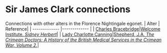 # Sir James Clark connections
Connections with other alters in the Florence Nightingale egonet.
| Alter  | Reference|
| ------------- |------------- |
| [Charles Bracebridge](https://github.com/altealo/CharlesBracebridge/blob/master/README.md)|[Welcome Institute. *Sidney Herbert*](http://www.florence-nightingale-avenging-angel.co.uk/goldie/goldieitems/4_184.htm)|
| [Lady Charlotte Canning](https://github.com/altealo/LadyCharlotteCanning/blob/master/README.md)|[Shepherd, J.A. *The Crimean Doctors: A History of the British Medical Services in the Crimean War, Volume 2.*](https://books.google.co.uk/books?id=7GeAtb71p1wC&pg=PA441&lpg=PA441&dq=james+clark+and+Lady+Canning&source=bl&ots=VZzwcbqasd&sig=ACfU3U3vm2BGtQiO-IS5RQpONDPxXh4lIw&hl=en&sa=X&ved=2ahUKEwjz1Nmml-zkAhWLSxUIHW44DsYQ6AEwGHoECAYQAQ#v=onepage&q=james%20clark%20and%20Lady%20Canning&f=false)|
